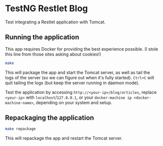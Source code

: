 # TestNG Restlet Blog

Test integrating a Restlet application with Tomcat.

## Running the application

This app requires Docker for providing the best experience possible. (I stole this line from those sites asking about cookies!)

```bash
make
```

This will package the app and start the Tomcat server, as well as tail the logs of the server (so we can figure out when it's fully started).
`Ctrl+C` will quit tailing the logs (but keep the server running in daemon mode).

Test the application by accessing `http://<your-ip>/blog/articles`, replace `<your-ip>` with
`localhost`/`127.0.0.1`, or your `docker-machine ip <docker-machine-name>`, depending on your system and setup.

## Repackaging the application

```bash
make repackage
```

This will repackage the app and restart the Tomcat server.
